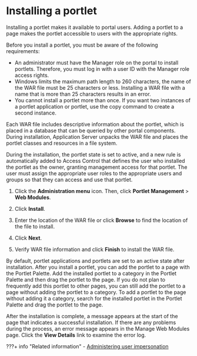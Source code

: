 # Installing a portlet

Installing a portlet makes it available to portal users. Adding a portlet to a page makes the portlet accessible to users with the appropriate rights.

Before you install a portlet, you must be aware of the following requirements:

-   An administrator must have the Manager role on the portal to install portlets. Therefore, you must log in with a user ID with the Manager role access rights.
-   Windows limits the maximum path length to 260 characters, the name of the WAR file must be 25 characters or less. Installing a WAR file with a name that is more than 25 characters results in an error.
-   You cannot install a portlet more than once. If you want two instances of a portlet application or portlet, use the copy command to create a second instance.

Each WAR file includes descriptive information about the portlet, which is placed in a database that can be queried by other portal components. During installation, Application Server unpacks the WAR file and places the portlet classes and resources in a file system.

During the installation, the portlet state is set to active, and a new rule is automatically added to Access Control that defines the user who installed the portlet as the owner, granting management access for that portlet. The user must assign the appropriate user roles to the appropriate users and groups so that they can access and use that portlet.

1.  Click the **Administration menu** icon. Then, click **Portlet Management** \> **Web Modules**.

2.  Click **Install**.

3.  Enter the location of the WAR file or click **Browse** to find the location of the file to install.

4.  Click **Next**.

5.  Verify WAR file information and click **Finish** to install the WAR file.


By default, portlet applications and portlets are set to an active state after installation. After you install a portlet, you can add the portlet to a page with the Portlet Palette. Add the installed portlet to a category in the Portlet Palette and then drag the portlet to the page. If you do not plan to frequently add this portlet to other pages, you can still add the portlet to a page without adding the portlet to a category. To add a portlet to the page without adding it a category, search for the installed portlet in the Portlet Palette and drag the portlet to the page.

After the installation is complete, a message appears at the start of the page that indicates a successful installation. If there are any problems during the process, an error message appears in the Manage Web Modules page. Click the **View Details** link to examine the error log.


???+ info "Related information"
    - [Administering user impersonation](../../../deployment/manage/security/people/authorization/users_and_groups/impersonation/index.md)

